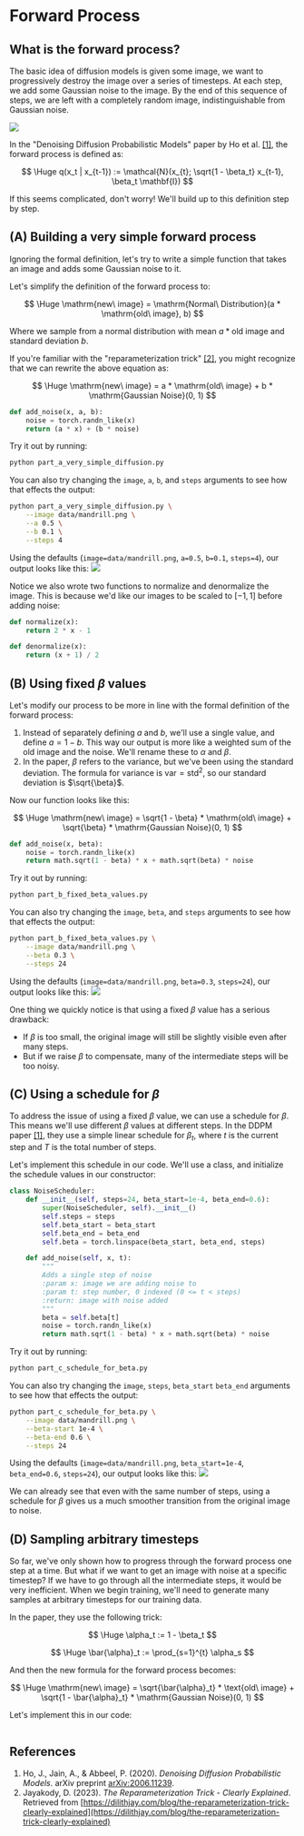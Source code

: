 # Forward Process

## What is the forward process?

The basic idea of diffusion models is given some image, we want to progressively destroy the image over a series of timesteps. At each step, we add some Gaussian noise to the image. By the end of this sequence of steps, we are left with a completely random image, indistinguishable from Gaussian noise.

![](assets/mandrill-forward-process.png)

In the "Denoising Diffusion Probabilistic Models" paper by Ho et al. [[1]](#ho2020denoisingdiffusionprobabilisticmodels), the forward process is defined as:

$$
\Huge
q(x_t | x_{t-1}) := \mathcal{N}(x_{t}; \sqrt{1 - \beta_t} x_{t-1}, \beta_t \mathbf{I})
$$

If this seems complicated, don't worry! We'll build up to this definition step by step.

## (A) Building a very simple forward process

Ignoring the formal definition, let's try to write a simple function that takes an image and adds some Gaussian noise to it.

Let's simplify the definition of the forward process to:

$$
\Huge
\mathrm{new\ image} = \mathrm{Normal\ Distribution}(a * \mathrm{old\ image}, b)
$$

Where we sample from a normal distribution with mean $a * \text{old image}$ and standard deviation $b$.


If you're familiar with the "reparameterization trick" [[2]](#jayakody2023reparameterization), you might recognize that we can rewrite the above equation as:

$$
\Huge
\mathrm{new\ image} = a * \mathrm{old\ image} + b * \mathrm{Gaussian Noise}(0, 1)
$$

```python
def add_noise(x, a, b):
    noise = torch.randn_like(x)
    return (a * x) + (b * noise)
```

Try it out by running:
```bash
python part_a_very_simple_diffusion.py
```
You can also try changing the `image`, `a`, `b`, and `steps` arguments to see how that effects the output:
```bash
python part_a_very_simple_diffusion.py \
    --image data/mandrill.png \
    --a 0.5 \
    --b 0.1 \
    --steps 4
```

Using the defaults (`image=data/mandrill.png`, `a=0.5`, `b=0.1`, `steps=4`), our output looks like this:
![](assets/part-a-very-simple-diffusion.jpg)

Notice we also wrote two functions to normalize and denormalize the image. This is because we'd like our images to be scaled to $[-1, 1]$ before adding noise:
    
```python
def normalize(x):
    return 2 * x - 1

def denormalize(x):
    return (x + 1) / 2
```

## (B) Using fixed $\beta$ values

Let's modify our process to be more in line with the formal definition of the forward process:
1. Instead of separately defining $a$ and $b$, we'll use a single value, and define $a = 1 - b$. This way our output is more like a weighted sum of the old image and the noise. We'll rename these to $\alpha$ and $\beta$.
2. In the paper, $\beta$ refers to the variance, but we've been using the standard deviation. The formula for variance is $\text{var} = \text{std}^2$, so our standard deviation is $\sqrt{\beta}$.

Now our function looks like this:

$$
\Huge
\mathrm{new\ image} = \sqrt{1 - \beta} * \mathrm{old\ image} + \sqrt{\beta} * \mathrm{Gaussian Noise}(0, 1)
$$

```python
def add_noise(x, beta):
    noise = torch.randn_like(x)
    return math.sqrt(1 - beta) * x + math.sqrt(beta) * noise
```

Try it out by running:
```bash
python part_b_fixed_beta_values.py
```
You can also try changing the `image`, `beta`, and `steps` arguments to see how that effects the output:
```bash
python part_b_fixed_beta_values.py \
    --image data/mandrill.png \
    --beta 0.3 \
    --steps 24
```

Using the defaults (`image=data/mandrill.png`, `beta=0.3`, `steps=24`), our output looks like this:
![](assets/part-b-fixed-beta-values.jpg)

One thing we quickly notice is that using a fixed $\beta$ value has a serious drawback:
* If $\beta$ is too small, the original image will still be slightly visible even after many steps.
* But if we raise $\beta$ to compensate, many of the intermediate steps will be too noisy.

## (C) Using a schedule for $\beta$

To address the issue of using a fixed $\beta$ value, we can use a schedule for $\beta$. This means we'll use different $\beta$ values at different steps. In the DDPM paper [[1]](#ho2020denoisingdiffusionprobabilisticmodels), they use a simple linear schedule for $\beta_t$, where $t$ is the current step and $T$ is the total number of steps.

Let's implement this schedule in our code. We'll use a class, and initialize the schedule values in our constructor:

```python
class NoiseScheduler:
    def __init__(self, steps=24, beta_start=1e-4, beta_end=0.6):
        super(NoiseScheduler, self).__init__()
        self.steps = steps
        self.beta_start = beta_start
        self.beta_end = beta_end
        self.beta = torch.linspace(beta_start, beta_end, steps)

    def add_noise(self, x, t):
        """
        Adds a single step of noise
        :param x: image we are adding noise to
        :param t: step number, 0 indexed (0 <= t < steps)
        :return: image with noise added
        """
        beta = self.beta[t]
        noise = torch.randn_like(x)
        return math.sqrt(1 - beta) * x + math.sqrt(beta) * noise
```

Try it out by running:
```bash
python part_c_schedule_for_beta.py
```

You can also try changing the `image`, `steps`, `beta_start` `beta_end` arguments to see how that effects the output:
```bash
python part_c_schedule_for_beta.py \
    --image data/mandrill.png \
    --beta-start 1e-4 \
    --beta-end 0.6 \
    --steps 24
```

Using the defaults (`image=data/mandrill.png`, `beta_start=1e-4`, `beta_end=0.6`, `steps=24`), our output looks like this:
![](assets/part-c-beta-schedule.jpg)

We can already see that even with the same number of steps, using a schedule for $\beta$ gives us a much smoother transition from the original image to noise.

## (D) Sampling arbitrary timesteps

So far, we've only shown how to progress through the forward process one step at a time. But what if we want to get an image with noise at a specific timestep? If we have to go through all the intermediate steps, it would be very inefficient. When we begin training, we'll need to generate many samples at arbitrary timesteps for our training data.

In the paper, they use the following trick:

$$
\Huge
\alpha_t := 1 - \beta_t
$$

$$
\Huge
\bar{\alpha}_t := \prod_{s=1}^{t} \alpha_s
$$

And then the new formula for the forward process becomes:

$$
\Huge
\mathrm{new\ image} = \sqrt{\bar{\alpha}_t} * \text{old\ image} + \sqrt{1 - \bar{\alpha}_t} * \mathrm{Gaussian Noise}(0, 1)
$$

Let's implement this in our code:

```python
```






## References

1. <a id="ho2020denoisingdiffusionprobabilisticmodels"></a> Ho, J., Jain, A., & Abbeel, P. (2020). *Denoising Diffusion Probabilistic Models*. arXiv preprint [arXiv:2006.11239](https://arxiv.org/abs/2006.11239).
2. <a id="jayakody2023reparameterization"></a>Jayakody, D. (2023). *The Reparameterization Trick - Clearly Explained*. Retrieved from [https://dilithjay.com/blog/the-reparameterization-trick-clearly-explained](https://dilithjay.com/blog/the-reparameterization-trick-clearly-explained)